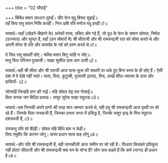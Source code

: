 +++
title = "02 चौपाई"

+++
बिबिध बसन उपधान तुराईं। छीर फेन मृदु बिसद सुहाईं॥  
तहँ सिय रामु सयन निसि करहीं। निज छबि रति मनोज मदु हरहीं॥1॥  

भावार्थ:-जहाँ (ओढने-बिछाने के) अनेकों वस्त्र, तकिए और गद्दे हैं, जो दूध के फेन के समान कोमल, निर्मल (उज्ज्वल) और सुन्दर हैं, वहाँ (उन चौबारों में) श्री सीताजी और श्री रामचन्द्रजी रात को सोया करते थे और अपनी शोभा से रति और कामदेव के गर्व को हरण करते थे॥1॥  

ते सिय रामु साथरीं सोए। श्रमित बसन बिनु जाहिं न जोए॥  
मातु पिता परिजन पुरबासी। सखा सुसील दास अरु दासी॥2॥  

भावार्थ:-वही श्री सीता और श्री रामजी आज घास-फूस की साथरी पर थके हुए बिना वस्त्र के ही सोए हैं। ऐसी दशा में वे देखे नहीं जाते। माता, पिता, कुटुम्बी, पुरवासी (प्रजा), मित्र, अच्छे शील-स्वभाव के दास और दासियाँ-॥2॥  

जोगवहिं जिन्हहि प्रान की नाईं। महि सोवत तेइ राम गोसाईं॥  
पिता जनक जग बिदित प्रभाऊ। ससुर सुरेस सखा रघुराऊ॥3॥  

भावार्थ:-सब जिनकी अपने प्राणों की तरह सार-सम्भार करते थे, वही प्रभु श्री रामचन्द्रजी आज पृथ्वी पर सो रहे हैं। जिनके पिता जनकजी हैं, जिनका प्रभाव जगत में प्रसिद्ध है, जिनके ससुर इन्द्र के मित्र रघुराज दशरथजी हैं,॥3॥  

रामचन्दु पति सो बैदेही। सोवत महि बिधि बाम न केही॥  
सिय रघुबीर कि कानन जोगू। करम प्रधान सत्य कह लोगू॥4॥  

भावार्थ:-और पति श्री रामचन्द्रजी हैं, वही जानकीजी आज जमीन पर सो रही हैं। विधाता किसको प्रतिकूल नहीं होता! सीताजी और श्री रामचन्द्रजी क्या वन के योग्य हैं? लोग सच कहते हैं कि कर्म (भाग्य) ही प्रधान है॥4॥  
